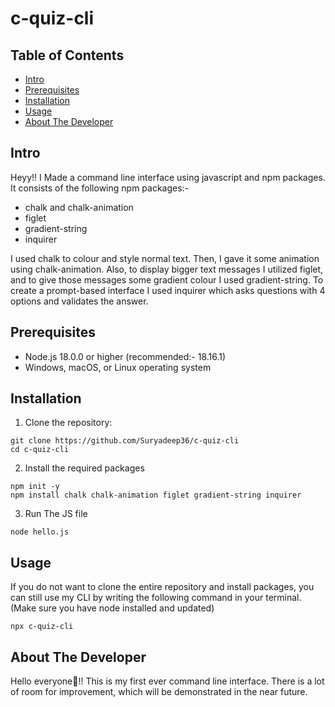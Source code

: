 # c-quiz-cli

## Table of Contents
- [Intro](#intro)
- [Prerequisites](#prerequisites)
- [Installation](#installation)
- [Usage](#usage)
- [About The Developer](#about-the-developer)

## Intro
Heyy!! I Made a command line interface using javascript and npm packages.
It consists of the following npm packages:-
- chalk and chalk-animation
- figlet
- gradient-string
- inquirer

I used chalk to colour and style normal text. Then, I gave it some animation using chalk-animation. Also, to display bigger text messages I utilized figlet, and to give those messages some gradient colour I used gradient-string.
To create a prompt-based interface I used inquirer which asks questions with 4 options and validates the answer.

## Prerequisites
- Node.js 18.0.0 or higher (recommended:- 18.16.1)
- Windows, macOS, or Linux operating system

## Installation
1. Clone the repository:
```
git clone https://github.com/Suryadeep36/c-quiz-cli 
cd c-quiz-cli
```
2. Install the required packages
```
npm init -y
npm install chalk chalk-animation figlet gradient-string inquirer
```
3. Run The JS file
```
node hello.js
```

## Usage
If you do not want to clone the entire repository and install packages, you can still use my CLI by writing the following command in your terminal. (Make sure you have node installed and updated)
```
npx c-quiz-cli
```
## About The Developer
Hello everyone👋!! This is my first ever command line interface. There is a lot of room for improvement, which will be demonstrated in the near future.
